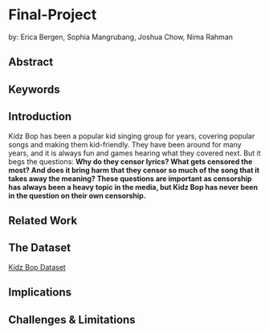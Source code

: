 # Final-Project
by: Erica Bergen, Sophia Mangrubang, Joshua Chow, Nima Rahman

## Abstract

## Keywords

## Introduction
Kidz Bop has been a popular kid singing group for years, covering popular songs and making them kid-friendly. They have been around for many years, and it is always fun and games hearing what they covered next. But it begs the questions: **Why do they censor lyrics? What gets censored the most? And does it bring harm that they censor so much of the song that it takes away the meaning? These questions are important as censorship has always been a heavy topic in the media, but Kidz Bop has never been in the question on their own censorship.**

## Related Work

## The Dataset
[Kidz Bop Dataset](https://github.com/the-pudding/data/tree/master/kidz-bop)

## Implications

## Challenges & Limitations